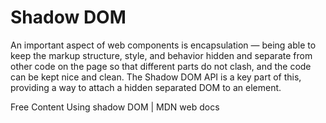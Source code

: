 # Shadow DOM

An important aspect of web components is encapsulation — being able to keep the markup structure, style, and behavior hidden and separate from other code on the page so that different parts do not clash, and the code can be kept nice and clean. The Shadow DOM API is a key part of this, providing a way to attach a hidden separated DOM to an element.

<ResourceGroupTitle>Free Content</ResourceGroupTitle>
<BadgeLink colorScheme='yellow' badgeText='Read' href='https://developer.mozilla.org/en-US/docs/Web/Web_Components/Using_shadow_DOM'>Using shadow DOM | MDN web docs</BadgeLink>
